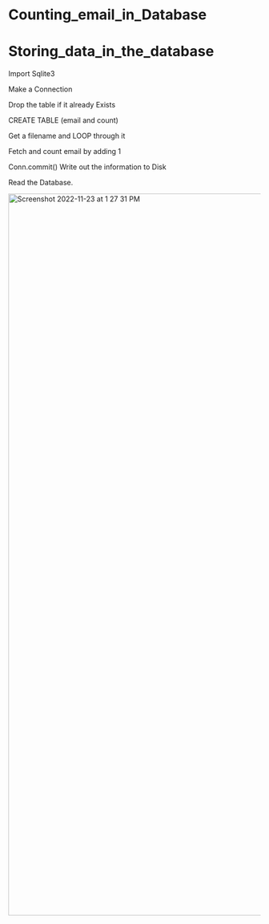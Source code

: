 # Counting_email_in_Database
# Storing_data_in_the_database

Import Sqlite3

Make a Connection

Drop the table if it already Exists

CREATE TABLE (email and count)

Get a filename and LOOP through it

Fetch and count email by adding 1 

Conn.commit() Write out the information to Disk

Read the Database.



<img width="1440" alt="Screenshot 2022-11-23 at 1 27 31 PM" src="https://user-images.githubusercontent.com/105976254/203558454-2c983987-92bb-40ba-9b16-d785d3bd6ee6.png">
